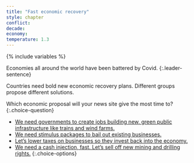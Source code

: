```yaml
---
title: "Fast economic recovery"
style: chapter
conflict: 
decade: 
economy: 
temperature: 1.3
---
```


{% include variables %}

Economies all around the world have been battered by Covid.
{:.leader-sentence}

Countries need bold new economic recovery plans. Different groups propose different solutions.


Which economic proposal will your news site give the most time to?
{:.choice-question}

- [We need governments to create jobs building new, green public infrastructure like trains and wind farms.](chapter_green-new-deal.html)
- [We need stimulus packages to bail out existing businesses.](chapter_bail-out-existing-businesses.html)
- [Let’s lower taxes on businesses so they invest back into the economy.](chapter_billionaires-get-richer.html)
- [We need a cash injection, fast. Let’s sell off new mining and drilling rights.](chapter_fossil-fuelled-development.html)
{:.choice-options}
